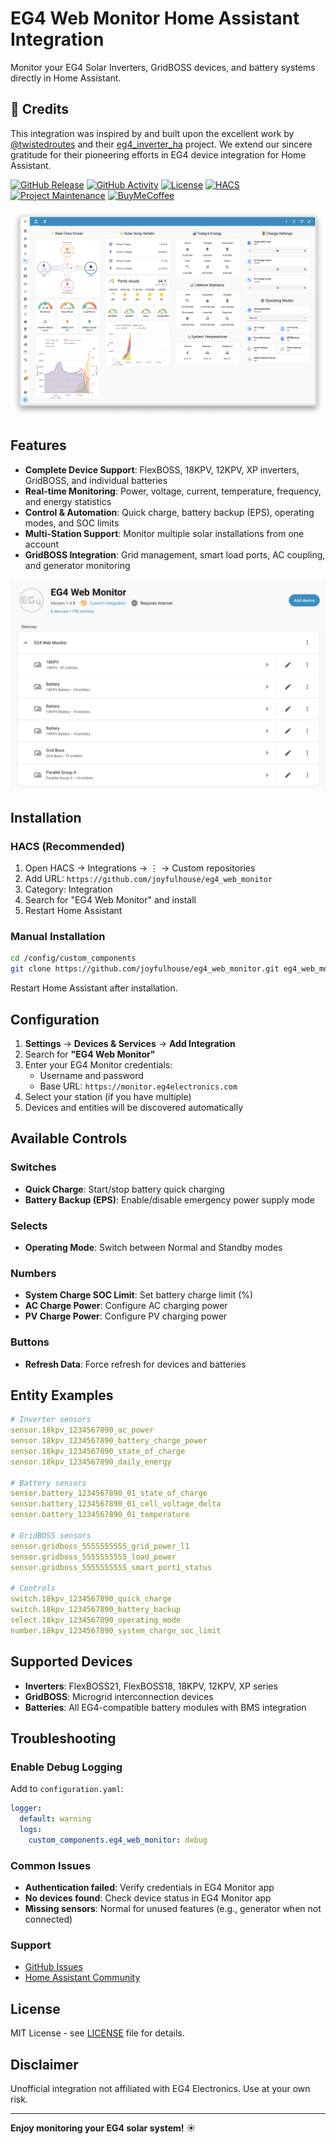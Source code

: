 # EG4 Web Monitor Home Assistant Integration

Monitor your EG4 Solar Inverters, GridBOSS devices, and battery systems directly in Home Assistant.

## 🙏 Credits

This integration was inspired by and built upon the excellent work by [@twistedroutes](https://github.com/twistedroutes) and their [eg4_inverter_ha](https://github.com/twistedroutes/eg4_inverter_ha) project. We extend our sincere gratitude for their pioneering efforts in EG4 device integration for Home Assistant.

[![GitHub Release][releases-shield]][releases]
[![GitHub Activity][commits-shield]][commits]
[![License][license-shield]](LICENSE)
[![HACS][hacsbadge]][hacs]
[![Project Maintenance][maintenance-shield]][user_profile]
[![BuyMeCoffee][buymecoffeebadge]][buymecoffee]

[![Dashboard Screenshot](images/dashboard.png)](dashboards/eg4_solar_monitor.yaml)

## Features

- **Complete Device Support**: FlexBOSS, 18KPV, 12KPV, XP inverters, GridBOSS, and individual batteries
- **Real-time Monitoring**: Power, voltage, current, temperature, frequency, and energy statistics
- **Control & Automation**: Quick charge, battery backup (EPS), operating modes, and SOC limits
- **Multi-Station Support**: Monitor multiple solar installations from one account
- **GridBOSS Integration**: Grid management, smart load ports, AC coupling, and generator monitoring

![Integration Screenshot](images/integration.png)

## Installation

### HACS (Recommended)

1. Open HACS → Integrations → ⋮ → Custom repositories
2. Add URL: `https://github.com/joyfulhouse/eg4_web_monitor`
3. Category: Integration
4. Search for "EG4 Web Monitor" and install
5. Restart Home Assistant

### Manual Installation

```bash
cd /config/custom_components
git clone https://github.com/joyfulhouse/eg4_web_monitor.git eg4_web_monitor
```

Restart Home Assistant after installation.

## Configuration

1. **Settings** → **Devices & Services** → **Add Integration**
2. Search for **"EG4 Web Monitor"**
3. Enter your EG4 Monitor credentials:
   - Username and password
   - Base URL: `https://monitor.eg4electronics.com`
4. Select your station (if you have multiple)
5. Devices and entities will be discovered automatically

## Available Controls

### Switches
- **Quick Charge**: Start/stop battery quick charging
- **Battery Backup (EPS)**: Enable/disable emergency power supply mode

### Selects
- **Operating Mode**: Switch between Normal and Standby modes

### Numbers
- **System Charge SOC Limit**: Set battery charge limit (%)
- **AC Charge Power**: Configure AC charging power
- **PV Charge Power**: Configure PV charging power

### Buttons
- **Refresh Data**: Force refresh for devices and batteries

## Entity Examples

```yaml
# Inverter sensors
sensor.18kpv_1234567890_ac_power
sensor.18kpv_1234567890_battery_charge_power
sensor.18kpv_1234567890_state_of_charge
sensor.18kpv_1234567890_daily_energy

# Battery sensors
sensor.battery_1234567890_01_state_of_charge
sensor.battery_1234567890_01_cell_voltage_delta
sensor.battery_1234567890_01_temperature

# GridBOSS sensors
sensor.gridboss_5555555555_grid_power_l1
sensor.gridboss_5555555555_load_power
sensor.gridboss_5555555555_smart_port1_status

# Controls
switch.18kpv_1234567890_quick_charge
switch.18kpv_1234567890_battery_backup
select.18kpv_1234567890_operating_mode
number.18kpv_1234567890_system_charge_soc_limit
```

## Supported Devices

- **Inverters**: FlexBOSS21, FlexBOSS18, 18KPV, 12KPV, XP series
- **GridBOSS**: Microgrid interconnection devices
- **Batteries**: All EG4-compatible battery modules with BMS integration

## Troubleshooting

### Enable Debug Logging

Add to `configuration.yaml`:

```yaml
logger:
  default: warning
  logs:
    custom_components.eg4_web_monitor: debug
```

### Common Issues

- **Authentication failed**: Verify credentials in EG4 Monitor app
- **No devices found**: Check device status in EG4 Monitor app
- **Missing sensors**: Normal for unused features (e.g., generator when not connected)

### Support

- [GitHub Issues](https://github.com/joyfulhouse/eg4_web_monitor/issues)
- [Home Assistant Community](https://community.home-assistant.io)

## License

MIT License - see [LICENSE](LICENSE) file for details.

## Disclaimer

Unofficial integration not affiliated with EG4 Electronics. Use at your own risk.

---

**Enjoy monitoring your EG4 solar system!** ☀️

[releases-shield]: https://img.shields.io/github/v/release/joyfulhouse/eg4_web_monitor?style=for-the-badge
[releases]: https://github.com/joyfulhouse/eg4_web_monitor/releases
[commits-shield]: https://img.shields.io/github/commit-activity/y/joyfulhouse/eg4_web_monitor?style=for-the-badge
[commits]: https://github.com/joyfulhouse/eg4_web_monitor/commits/main
[license-shield]: https://img.shields.io/github/license/joyfulhouse/eg4_web_monitor?style=for-the-badge
[hacs]: https://hacs.xyz
[hacsbadge]: https://img.shields.io/badge/HACS-Custom-orange.svg?style=for-the-badge
[maintenance-shield]: https://img.shields.io/badge/maintainer-joyfulhouse-blue.svg?style=for-the-badge
[user_profile]: https://github.com/joyfulhouse
[buymecoffeebadge]: https://img.shields.io/badge/buy%20me%20a%20coffee-donate-yellow.svg?style=for-the-badge
[buymecoffee]: https://www.buymeacoffee.com/btli
